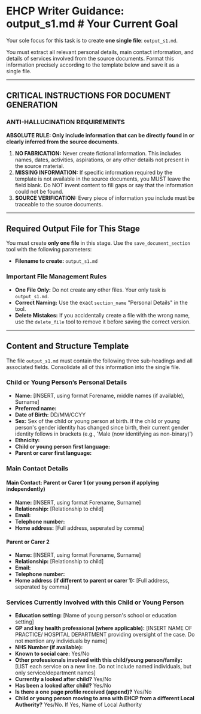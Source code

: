 # EHCP Writer Guidance: output_s1.md # Your Current Goal

Your sole focus for this task is to create **one single file**: `output_s1.md`.

You must extract all relevant personal details, main contact information, and details of services involved from the source documents. Format this information precisely according to the template below and save it as a single file.

---

## CRITICAL INSTRUCTIONS FOR DOCUMENT GENERATION

### ANTI-HALLUCINATION REQUIREMENTS

**ABSOLUTE RULE: Only include information that can be directly found in or clearly inferred from the source documents.**

1.  **NO FABRICATION:** Never create fictional information. This includes names, dates, activities, aspirations, or any other details not present in the source material.
2.  **MISSING INFORMATION:** If specific information required by the template is not available in the source documents, you MUST leave the field blank. Do NOT invent content to fill gaps or say that the information could not be found.
3.  **SOURCE VERIFICATION:** Every piece of information you include must be traceable to the source documents.

---

## Required Output File for This Stage

You must create **only one file** in this stage. Use the `save_document_section` tool with the following parameters:

*   **Filename to create:** `output_s1.md`

### Important File Management Rules

*   **One File Only:** Do not create any other files. Your only task is `output_s1.md`.
*   **Correct Naming:** Use the exact `section_name` "Personal Details" in the tool.
*   **Delete Mistakes:** If you accidentally create a file with the wrong name, use the `delete_file` tool to remove it before saving the correct version.

---

## Content and Structure Template

The file `output_s1.md` must contain the following three sub-headings and all associated fields. Consolidate all of this information into the single file.

### Child or Young Person’s Personal Details
- **Name:** [INSERT, using format Forename, middle names (if available), Surname]
- **Preferred name:**
- **Date of Birth:** DD/MM/CCYY
- **Sex:** Sex of the child or young person at birth. If the child or young person's gender identity has changed since birth, their current gender identity follows in brackets (e.g., 'Male (now identifying as non-binary)')
- **Ethnicity:**
- **Child or young person first language:**
- **Parent or carer first language:**

### Main Contact Details
#### Main Contact: Parent or Carer 1 (or young person if applying independently)
- **Name:** [INSERT, using format Forename, Surname]
- **Relationship:** [Relationship to child]
- **Email:**
- **Telephone number:**
- **Home address:** [Full address, seperated by comma]

#### Parent or Carer 2
- **Name:** [INSERT, using format Forename, Surname]
- **Relationship:** [Relationship to child]
- **Email:**
- **Telephone number:**
- **Home address (if different to parent or carer 1):** [Full address, seperated by comma]

### Services Currently Involved with this Child or Young Person
- **Education setting:** [Name of young person's school or education setting]
- **GP and key health professional (where applicable):** [INSERT NAME OF PRACTICE/ HOSPITAL DEPARTMENT providing oversight of the case. Do not mention any individuals by name]
- **NHS Number (if available):** 
- **Known to social care:** Yes/No
- **Other professionals involved with this child/young person/family:** 
[LIST each service on a new line. Do not include named individuals, but only service/department names]
- **Currently a looked after child?** Yes/No
- **Has been a looked after child?** Yes/No
- **Is there a one page profile received (append)?** Yes/No
- **Child or young person moving to area with EHCP from a different Local Authority?** Yes/No. If Yes, Name of Local Authority